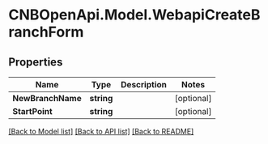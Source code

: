 # CNBOpenApi.Model.WebapiCreateBranchForm

## Properties

Name | Type | Description | Notes
------------ | ------------- | ------------- | -------------
**NewBranchName** | **string** |  | [optional] 
**StartPoint** | **string** |  | [optional] 

[[Back to Model list]](../../README.md#documentation-for-models) [[Back to API list]](../../README.md#documentation-for-api-endpoints) [[Back to README]](../../README.md)

